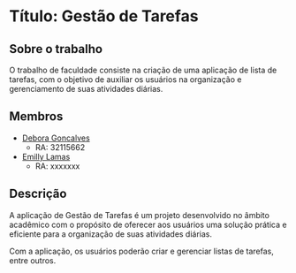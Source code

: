 # Título: Gestão de Tarefas

## Sobre o trabalho

O trabalho de faculdade consiste na criação de uma aplicação de lista de tarefas, com o objetivo de auxiliar os usuários na organização e gerenciamento de suas atividades diárias.

## Membros

- [Debora Goncalves](https://github.com/deboragoncalves1)
  - RA: 32115662
- [Emilly Lamas](https://github.com/Emylamass)
  - RA: xxxxxxx

## Descrição

A aplicação de Gestão de Tarefas é um projeto desenvolvido no âmbito acadêmico com o propósito de oferecer aos usuários uma solução prática e eficiente para a organização de suas atividades diárias. 

Com a aplicação, os usuários poderão criar e gerenciar listas de tarefas, entre outros. 
